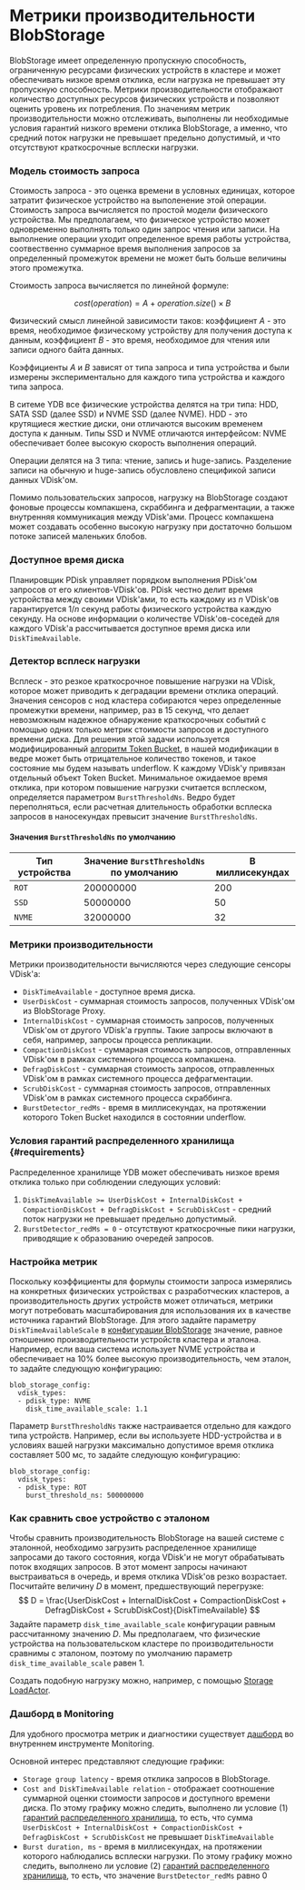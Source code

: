 # Метрики производительности BlobStorage

BlobStorage имеет определенную пропускную способность, ограниченную ресурсами физических устройств в кластере и может обеспечивать низкое время отклика, если нагрузка не превышает эту пропускную способность. Метрики производительности отображают количество доступных ресурсов физических устройств и позволяют оценить уровень их потребления. По значениям метрик производительности можно отслеживать, выполнены ли необходимые условия гарантий низкого времени отклика BlobStorage, а именно, что средний поток нагрузки не превышает предельно допустимый, и что отсутствуют краткосрочные всплески нагрузки.

### Модель стоимость запроса

Стоимость запроса - это оценка времени в условных единицах, которое затратит физическое устройство на выполенение этой операции. Стоимость запроса вычисляется по простой модели физического устройства. Мы предполагаем, что физическое устройство может одновременно выполнять только один запрос чтения или записи. На выполнение операции уходит определенное время работы устройства, соотвественно суммарное время выполнения запросов за определенный промежуток времени не может быть больше величины этого промежутка. 

Стоимость запроса вычисляется по линейной формуле:

$$
cost(operation) = A + operation.size() \times B
$$

Физический смысл линейной зависимости таков: коэффициент $A$ - это время, необходимое физическому устройству для получения доступа к данным, коэффициент $B$ - это время, необходимое для чтения или записи одного байта данных.

Коэффициенты $A$ и $В$ зависят от типа запроса и типа устройства и были измерены экспериментально для каждого типа устройства и каждого типа запроса.

В ситеме YDB все физические устройства делятся на три типа: HDD, SATA SSD (далее SSD) и NVME SSD (далее NVME). HDD - это крутящиеся жесткие диски, они отличаются высоким временем доступа к данным. Типы SSD и NVME отличаются интерфейсом: NVME обеспечивает более высокую скорость выполнения операций.

Операции делятся на 3 типа: чтение, запись и huge-запись. Разделение записи на обычную и huge-запись обусловлено спецификой записи данных VDisk'ом.

Помимо пользовательских запросов, нагрузку на BlobStorage создают фоновые процессы компакшена, скраббинга и дефрагментации, а также внутренняя коммуникация между VDisk'ами. Процесс компакшена может создавать особенно высокую нагрузку при достаточно большом потоке записей маленьких блобов.

### Доступное время диска

Планировщик PDisk управляет порядком выполнения PDisk'ом запросов от его клиентов-VDisk'ов. PDisk честно делит время устройства между своими VDisk'ами, то есть каждому из $n$ VDisk'ов гарантируется $1/n$ секунд работы физического устройства каждую секунду. На основе информации о количестве VDisk'ов-соседей для каждого VDisk'а рассчитывается доступное время диска или `DiskTimeAvailable`.

### Детектор всплеск нагрузки

Всплеск - это резкое краткосрочное повышение нагрузки на VDisk, которое может приводить к деградации времени отклика операций. Значения сенсоров с нод кластера собираются через определенные промежутки времени, например, раз в 15 секунд, что делает невозможным надежное обнаружение краткосрочных событий с помощью одних только метрик стоимости запросов и доступного времени диска. Для решения этой задачи используется модифицированный [алгоритм Token Bucket](https://en.wikipedia.org/wiki/Token_bucket), в нашей модификации в ведре может быть отрицательное количество токенов, и такое состояние мы будем называть underflow. К каждому VDisk'у привязан отдельный объект Token Bucket. Минимальное ожидаемое время отклика, при котором повышение нагрузки считается всплеском, определяется параметром `BurstThresholdNs`. Ведро будет переполняться, если расчетная длительность обработки всплеска запросов в наносекундах превысит значение `BurstThresholdNs`.

#### Значения `BurstThresholdNs` по умолчанию

Тип устройства | Значение `BurstThresholdNs` по умолчанию | В миллисекундах
--- | --- | ---
`ROT` | 200000000 | 200
`SSD` | 50000000 | 50
`NVME` | 32000000 | 32


### Метрики производительности

Метрики производительности вычисляются через следующие сенсоры VDisk'а:
- `DiskTimeAvailable` - доступное время диска.
- `UserDiskCost` - суммарная стоимость запросов, полученных VDisk'ом из BlobStorage Proxy.
- `InternalDiskCost` - суммарная стоимость запросов, полученных VDisk'ом от другого VDisk'а группы. Такие запросы включают в себя, например, запросы процесса репликации.
- `CompactionDiskCost` - суммарная стоимость запросов, отправленных VDisk'ом в рамках системного процесса компакшена.
- `DefragDiskCost` - суммарная стоимость запросов, отправленных VDisk'ом в рамках системного процесса дефрагментации.
- `ScrubDiskCost` - суммарная стоимость запросов, отправленных VDisk'ом в рамках системного процесса скраббинга.
- `BurstDetector_redMs` - время в миллисекундах, на протяжении которого Token Bucket находился в состоянии underflow.

### Условия гарантий распределенного хранилища {#requirements}

Распределенное хранилище YDB может обеспечивать низкое время отклика только при соблюдении следующих условий:
1. `DiskTimeAvailable >= UserDiskCost + InternalDiskCost + CompactionDiskCost + DefragDiskCost + ScrubDiskCost` - средний поток нагрузки не превышает предельно допустимый.
2. `BurstDetector_redMs = 0` - отсутствуют краткосрочные пики нагрузки, приводящие к образованию очередей запросов.

### Настройка метрик

Поскольку коэффициенты для формулы стоимости запроса измерялись на конкретных физических устройствах с разработческих кластеров, а производительность других устройств может отличаться, метрики могут потребовать масштабирования для использования их в качестве источника гарантий BlobStorage. Для этого задайте параметру `DiskTimeAvailableScale` в [конфигурации BlobStorage](../../deploy/configuration/config.md#blob-storage-config) значение, равное отношению производительности устройств кластера и эталона. Например, если ваша система использует NVME устройства и обеспечивает на 10% более высокую производительность, чем эталон, то задайте следующую конфигурацию:
```
blob_storage_config:
  vdisk_types:
  - pdisk_type: NVME
    disk_time_available_scale: 1.1
```

Параметр `BurstThresholdNs` также настраивается отдельно для каждого типа устройств. Например, если вы используете HDD-устройства и в условиях вашей нагрузки максимально допустимое время отклика составляет 500 мс, то задайте следующую конфигурацию:
```
blob_storage_config:
  vdisk_types:
  - pdisk_type: ROT
    burst_threshold_ns: 500000000
```

### Как сравнить свое устройство с эталоном

Чтобы сравнить производительность BlobStorage на вашей системе с эталонной, необходимо загрузить распределенное хранилище запросами до такого состояния, когда VDisk'и не могут обрабатывать поток входящих запросов. В этот момент запросы начинают выстраиваться в очередь, и время отклика VDisk'ов резко возрастает. Посчитайте величину $D$ в момент, предшествующий перегрузке:
$$
D = \frac{UserDiskCost + InternalDiskCost + CompactionDiskCost + DefragDiskCost + ScrubDiskCost}{DiskTimeAvailable}
$$
Задайте параметр `disk_time_available_scale` конфигурации равным рассчитанному значению $D$. Мы предполагаем, что физические устройства на пользовательском кластере по производительности сравнимы с эталоном, поэтому по умолчанию параметр `disk_time_available_scale` равен 1.

Создать подобную нагрузку можно, например, с помощью [Storage LoadActor](../../development/load-actors-storage.md).

### Дашборд в Monitoring
Для удобного просмотра метрик и диагностики существует [дашборд](https://m.yandex-team.ru/projects/kikimr/dashboards/mongi8n4phijn4n3o4il) во внутреннем инструменте Monitoring.

Основной интерес представляют следующие графики:
- `Storage group latency` - время отклика запросов в BlobStorage.
- `Cost and DiskTimeAvailable relation` - отображает соотношение суммарной оценки стоимости запросов и доступного времени диска. По этому графику можно следить, выполнено ли условие (1) [гарантий распределенного хранилища](#requirements), то есть, что сумма `UserDiskCost + InternalDiskCost + CompactionDiskCost + DefragDiskCost + ScrubDiskCost` не превышает `DiskTimeAvailable`
- `Burst duration, ms` - время в миллисекундах, на протяжении которого наблюдались всплески нагрузки. По этому графику можно следить, выполнено ли условие (2) [гарантий распределенного хранилища](#requirements), то есть, что значение `BurstDetector_redMs` равно 0
